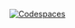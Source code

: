 [![Codespaces][codespaces-svg]][codespaces-url]

[codespaces-svg]: https://gitlab.com/rdodin/pics/-/wikis/uploads/80546a8c7cda8bb14aa799d26f55bd83/run-codespaces-btn.svg
[codespaces-url]: https://codespaces.new/webboy71/containerlab-juntest?quickstart=1&devcontainer_path=.devcontainer%2Fdocker-in-docker%2Fdevcontainer.json

